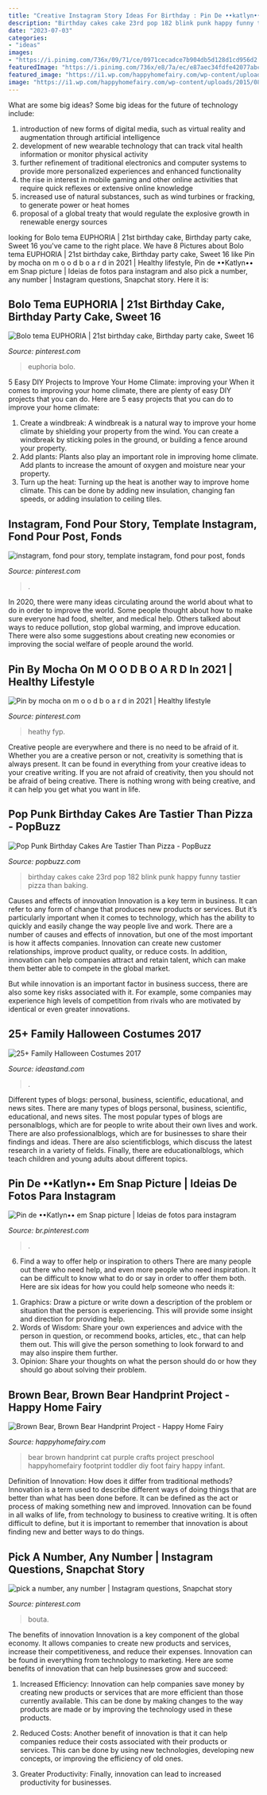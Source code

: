 ```yaml
---
title: "Creative Instagram Story Ideas For Birthday : Pin De ••katlyn•• Em Snap Picture"
description: "Birthday cakes cake 23rd pop 182 blink punk happy funny tastier pizza than baking"
date: "2023-07-03"
categories:
- "ideas"
images:
- "https://i.pinimg.com/736x/09/71/ce/0971cecadce7b904db5d128d1cd956d2.jpg"
featuredImage: "https://i.pinimg.com/736x/e8/7a/ec/e87aec34fdfe42077abc4e09bba02d92.jpg"
featured_image: "https://i1.wp.com/happyhomefairy.com/wp-content/uploads/2015/08/brown-bear-purple-cat-handprint.jpg"
image: "https://i1.wp.com/happyhomefairy.com/wp-content/uploads/2015/08/brown-bear-purple-cat-handprint.jpg"
---
```



What are some big ideas?
Some big ideas for the future of technology include: 
1) introduction of new forms of digital media, such as virtual reality and augmentation through artificial intelligence 
2) development of new wearable technology that can track vital health information or monitor physical activity 
3) further refinement of traditional electronics and computer systems to provide more personalized experiences and enhanced functionality 
4) the rise in interest in mobile gaming and other online activities that require quick reflexes or extensive online knowledge 
5) increased use of natural substances, such as wind turbines or fracking, to generate power or heat homes 
6) proposal of a global treaty that would regulate the explosive growth in renewable energy sources

	

		
looking for Bolo tema EUPHORIA | 21st birthday cake, Birthday party cake, Sweet 16 you've came to the right place. We have 8 Pictures about Bolo tema EUPHORIA | 21st birthday cake, Birthday party cake, Sweet 16 like Pin by mocha on m o o d b o a r d in 2021 | Healthy lifestyle, Pin de ••Katlyn•• em Snap picture | Ideias de fotos para instagram and also pick a number, any number | Instagram questions, Snapchat story. Here it is:
		
    
## Bolo Tema EUPHORIA | 21st Birthday Cake, Birthday Party Cake, Sweet 16

<img loading=lazy src="https://i.pinimg.com/736x/fe/3d/6c/fe3d6ce5fd9b181a8a6cfd4292a8ef28.jpg" onerror="this.onerror=null;this.src='https://tse2.mm.bing.net/th?id=OIP.tw2S0l_iMDYKOBNE9aLv5wHaJ3&amp;pid=15.1';" alt="Bolo tema EUPHORIA | 21st birthday cake, Birthday party cake, Sweet 16">

_Source: pinterest.com_

>euphoria bolo. 

	

5 Easy DIY Projects to Improve Your Home Climate: improving your
When it comes to improving your home climate, there are plenty of easy DIY projects that you can do. Here are 5 easy projects that you can do to improve your home climate: 
1. Create a windbreak: A windbreak is a natural way to improve your home climate by shielding your property from the wind. You can create a windbreak by sticking poles in the ground, or building a fence around your property. 
2. Add plants: Plants also play an important role in improving home climate. Add plants to increase the amount of oxygen and moisture near your property. 
3. Turn up the heat: Turning up the heat is another way to improve home climate. This can be done by adding new insulation, changing fan speeds, or adding insulation to ceiling tiles. 

    
## Instagram, Fond Pour Story, Template Instagram, Fond Pour Post, Fonds

<img loading=lazy src="https://i.pinimg.com/736x/09/71/ce/0971cecadce7b904db5d128d1cd956d2.jpg" onerror="this.onerror=null;this.src='https://tse3.mm.bing.net/th?id=OIP.80LJXDKJGWsI9p8OKg64aQHaNK&amp;pid=15.1';" alt="instagram, fond pour story, template instagram, fond pour post, fonds">

_Source: pinterest.com_

>. 

	

In 2020, there were many ideas circulating around the world about what to do in order to improve the world. Some people thought about how to make sure everyone had food, shelter, and medical help. Others talked about ways to reduce pollution, stop global warming, and improve education. There were also some suggestions about creating new economies or improving the social welfare of people around the world.

    
## Pin By Mocha On M O O D B O A R D In 2021 | Healthy Lifestyle

<img loading=lazy src="https://i.pinimg.com/736x/e8/7a/ec/e87aec34fdfe42077abc4e09bba02d92.jpg" onerror="this.onerror=null;this.src='https://tse1.mm.bing.net/th?id=OIP.ouzyTpas85Vri_9w6BkShQHaNK&amp;pid=15.1';" alt="Pin by mocha on m o o d b o a r d in 2021 | Healthy lifestyle">

_Source: pinterest.com_

>heathy fyp. 

	

Creative people are everywhere and there is no need to be afraid of it. Whether you are a creative person or not, creativity is something that is always present. It can be found in everything from your creative ideas to your creative writing. If you are not afraid of creativity, then you should not be afraid of being creative. There is nothing wrong with being creative, and it can help you get what you want in life.

    
## Pop Punk Birthday Cakes Are Tastier Than Pizza - PopBuzz

<img loading=lazy src="https://s-media-cache-ak0.pinimg.com/736x/df/b4/0a/dfb40aa8c100eefc8291dec3e05bdba0.jpg" onerror="this.onerror=null;this.src='https://tse3.mm.bing.net/th?id=OIP.9gjF9Y_kAuBvaIGiXRVZDgHaJ3&amp;pid=15.1';" alt="Pop Punk Birthday Cakes Are Tastier Than Pizza - PopBuzz">

_Source: popbuzz.com_

>birthday cakes cake 23rd pop 182 blink punk happy funny tastier pizza than baking. 

	

Causes and effects of innovation
Innovation is a key term in business. It can refer to any form of change that produces new products or services. But it’s particularly important when it comes to technology, which has the ability to quickly and easily change the way people live and work.
There are a number of causes and effects of innovation, but one of the most important is how it affects companies. Innovation can create new customer relationships, improve product quality, or reduce costs. In addition, innovation can help companies attract and retain talent, which can make them better able to compete in the global market.

But while innovation is an important factor in business success, there are also some key risks associated with it. For example, some companies may experience high levels of competition from rivals who are motivated by identical or even greater innovations.

    
## 25+ Family Halloween Costumes 2017

<img loading=lazy src="https://ideastand.com/wp-content/uploads/2017/09/family-costumes/15-family-halloween-costume-diy-ideas.jpg" onerror="this.onerror=null;this.src='https://tse4.mm.bing.net/th?id=OIP.5Hx1dm0vftnSNAwacz6uKwHaLV&amp;pid=15.1';" alt="25+ Family Halloween Costumes 2017">

_Source: ideastand.com_

>. 

	

Different types of blogs: personal, business, scientific, educational, and news sites.
There are many types of blogs personal, business, scientific, educational, and news sites. The most popular types of blogs are personalblogs, which are for people to write about their own lives and work. There are also professionalblogs, which are for businesses to share their findings and ideas. There are also scientificblogs, which discuss the latest research in a variety of fields. Finally, there are educationalblogs, which teach children and young adults about different topics.

    
## Pin De ••Katlyn•• Em Snap Picture | Ideias De Fotos Para Instagram

<img loading=lazy src="https://i.pinimg.com/736x/f5/20/ff/f520ff0599af113c907b5c64ea76cf12.jpg" onerror="this.onerror=null;this.src='https://tse3.mm.bing.net/th?id=OIP.l1Rw1VRprsmYbe7dEzjOqwHaMS&amp;pid=15.1';" alt="Pin de ••Katlyn•• em Snap picture | Ideias de fotos para instagram">

_Source: br.pinterest.com_

>. 

	

6) Find a way to offer help or inspiration to others
There are many people out there who need help, and even more people who need inspiration. It can be difficult to know what to do or say in order to offer them both. Here are six ideas for how you could help someone who needs it: 
1. Graphics: Draw a picture or write down a description of the problem or situation that the person is experiencing. This will provide some insight and direction for providing help. 
2. Words of Wisdom: Share your own experiences and advice with the person in question, or recommend books, articles, etc., that can help them out. This will give the person something to look forward to and may also inspire them further. 
3. Opinion: Share your thoughts on what the person should do or how they should go about solving their problem.

    
## Brown Bear, Brown Bear Handprint Project - Happy Home Fairy

<img loading=lazy src="https://i1.wp.com/happyhomefairy.com/wp-content/uploads/2015/08/brown-bear-purple-cat-handprint.jpg" onerror="this.onerror=null;this.src='https://tse4.mm.bing.net/th?id=OIP.M9yUwESBNtKvKYUDs3bZUQHaLH&amp;pid=15.1';" alt="Brown Bear, Brown Bear Handprint Project - Happy Home Fairy">

_Source: happyhomefairy.com_

>bear brown handprint cat purple crafts project preschool happyhomefairy footprint toddler diy foot fairy happy infant. 

	

Definition of Innovation: How does it differ from traditional methods?
Innovation is a term used to describe different ways of doing things that are better than what has been done before. It can be defined as the act or process of making something new and improved. Innovation can be found in all walks of life, from technology to business to creative writing. It is often difficult to define, but it is important to remember that innovation is about finding new and better ways to do things.

    
## Pick A Number, Any Number | Instagram Questions, Snapchat Story

<img loading=lazy src="https://i.pinimg.com/736x/f9/92/86/f992866ebbbae2192e2209eec4b18d3e.jpg" onerror="this.onerror=null;this.src='https://tse3.mm.bing.net/th?id=OIP.POJq11ECf3KHQQLIcKA5bgHaLG&amp;pid=15.1';" alt="pick a number, any number | Instagram questions, Snapchat story">

_Source: pinterest.com_

>bouta. 

	

The benefits of innovation
Innovation is a key component of the global economy. It allows companies to create new products and services, increase their competitiveness, and reduce their expenses. Innovation can be found in everything from technology to marketing. Here are some benefits of innovation that can help businesses grow and succeed:
1. Increased Efficiency: Innovation can help companies save money by creating new products or services that are more efficient than those currently available. This can be done by making changes to the way products are made or by improving the technology used in these products.

2. Reduced Costs: Another benefit of innovation is that it can help companies reduce their costs associated with their products or services. This can be done by using new technologies, developing new concepts, or improving the efficiency of old ones.

3. Greater Productivity: Finally, innovation can lead to increased productivity for businesses.

